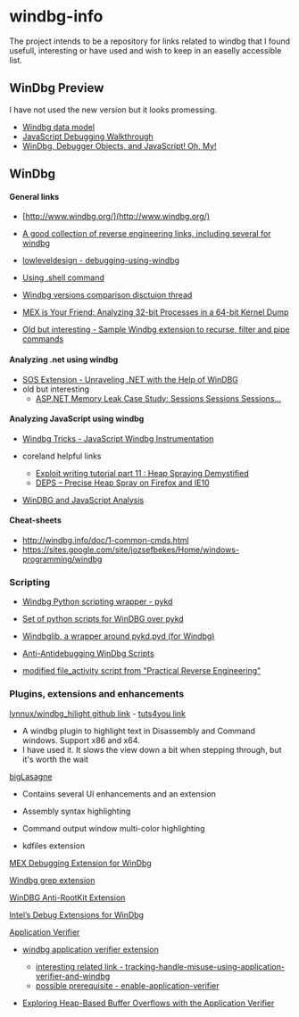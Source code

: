 # windbg-info

The project intends to be a repository for links related to windbg that I found usefull, interesting or have used and wish to keep in an easelly accessible list. 

## WinDbg Preview
I have not used the new version but it looks promessing.

- [Windbg data model](https://doar-e.github.io/blog/2017/12/01/debugger-data-model/)
- [JavaScript Debugging Walkthrough](https://blogs.msdn.microsoft.com/windbg/2017/06/30/script-debugging-walkthrough/)
- [WinDbg, Debugger Objects, and JavaScript! Oh, My!](https://www.osr.com/blog/2017/05/18/windbg-debugger-objects-javascript-oh/)

## WinDbg

#### General links
- [http://www.windbg.org/](http://www.windbg.org/)

- [A good collection of reverse engineering links, including several for windbg](https://github.com/rmusser01/Infosec_Reference/blob/master/Draft/Reverse%20Engineering.md)

- [lowleveldesign - debugging-using-windbg](https://github.com/lowleveldesign/debug-recipes/tree/master/debugging-using-windbg)

- [Using .shell command](https://stackoverflow.com/questions/42153409/filter-output-of-windbg)

- [Windbg versions comparison disctuion thread](http://www.osronline.com/showThread.cfm?link=108907)

- [MEX is Your Friend: Analyzing 32-bit Processes in a 64-bit Kernel Dump](https://needleinathreadstack.wordpress.com/2017/05/15/mex-is-your-friend-analyzing-32-bit-processes-in-a-64-bit-kernel-dump/)

- [Old but interesting - Sample Windbg extension to recurse, filter and pipe commands](https://blogs.msdn.microsoft.com/nicd/2008/12/17/sample-windbg-extension-to-recurse-filter-and-pipe-commands/)

#### Analyzing .net using windbg
- [SOS Extension - Unraveling .NET with the Help of WinDBG](https://blog.talosintelligence.com/2017/07/unravelling-net-with-help-of-windbg.html)
- old but interesting
    - [ASP.NET Memory Leak Case Study: Sessions Sessions Sessions…](https://blogs.msdn.microsoft.com/tess/2006/02/02/asp-net-memory-leak-case-study-sessions-sessions-sessions/)
	

#### Analyzing JavaScript using windbg
- [Windbg Tricks - JavaScript Windbg Instrumentation](http://d0cs4vage.blogspot.com/2013/06/windbg-tricks-javascript-windbg.html)

- coreland helpful links
     - [Exploit writing tutorial part 11 : Heap Spraying Demystified](https://www.corelan.be/index.php/2011/12/31/exploit-writing-tutorial-part-11-heap-spraying-demystified/)
     - [DEPS – Precise Heap Spray on Firefox and IE10](https://www.corelan.be/index.php/2013/02/19/deps-precise-heap-spray-on-firefox-and-ie10/)
- [WinDBG and JavaScript Analysis](https://blog.talosintelligence.com/2017/08/windbg-and-javascript-analysis.html)

#### Cheat-sheets
- http://windbg.info/doc/1-common-cmds.html
- https://sites.google.com/site/jozsefbekes/Home/windows-programming/windbg

### Scripting
- [Windbg Python scripting wrapper - pykd](https://githomelab.ru/pykd/pykd)

- [Set of python scripts for WinDBG over pykd](https://githomelab.ru/pykd/windbg-pack)

- [Windbglib, a wrapper around pykd.pyd (for Windbg)](https://github.com/corelan/windbglib)

- [Anti-Antidebugging WinDbg Scripts](https://www.vallejo.cc/2017/07/anti-antidebugging-windbg-scripts.html)

- [modified file\_activity script from "Practical Reverse Engineering"](https://github.com/Prevenity/windbg-scripts/blob/master/file_activity.wds)

### Plugins, extensions and enhancements

[lynnux/windbg\_hilight github link](https://github.com/lynnux/windbg_hilight) - [tuts4you link](https://tuts4you.com/e107_plugins/download/download.php?view.3473)

- A windbg plugin to highlight text in Disassembly and Command windows. Support x86 and x64. 
- I have used it. It slows the view down a bit when stepping through, but it's worth the wait

[bigLasagne](http://kdext.com/)
- Contains several UI enhancements and an extension

- Assembly syntax highlighting
- Command output window multi-color highlighting
- kdfiles extension

[MEX Debugging Extension for WinDbg](https://blogs.msdn.microsoft.com/luisdem/2016/07/19/mex-debugging-extension-for-windbg-2/)

[Windbg grep extension](https://github.com/long123king/grep)

[WinDBG Anti-RootKit Extension](https://github.com/swwwolf/wdbgark)

[Intel’s Debug Extensions for WinDbg](https://firmwaresecurity.com/2015/12/06/intels-debug-extensions-for-windbg/)

[Application Verifier](https://docs.microsoft.com/en-us/windows-hardware/drivers/debugger/application-verifier)

- [windbg application verifier extension](https://docs.microsoft.com/en-us/windows-hardware/drivers/debugger/-avrf)
	- [interesting related link - tracking-handle-misuse-using-application-verifier-and-windbg ](https://blogs.msdn.microsoft.com/mattn/2009/09/08/tracking-handle-misuse-using-application-verifier-and-windbg/)
	- [possible prerequisite - enable-application-verifier](https://docs.microsoft.com/en-us/windows-hardware/drivers/debugger/enable-application-verifier)

- [Exploring Heap-Based Buffer Overflows with the Application Verifier](https://blogs.cisco.com/security/exploring\_heap-based\_buffer\_overflows_with_the_application\_verifier)
